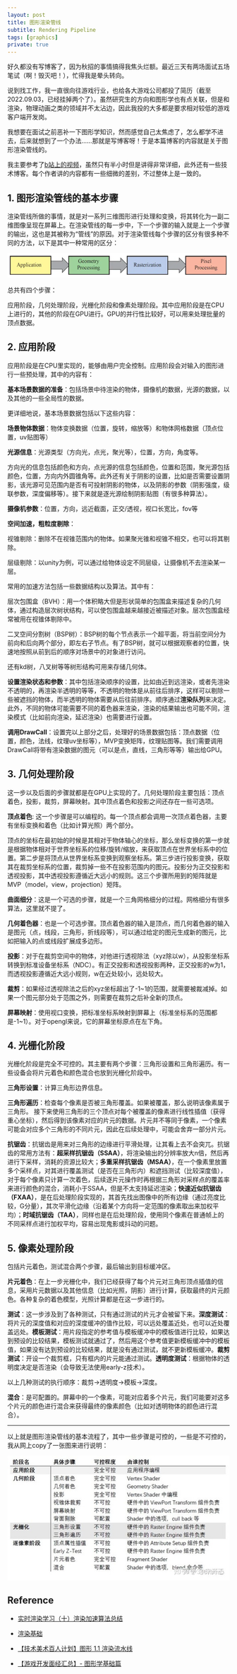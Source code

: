 ```yaml
---
layout: post
title: 图形渲染管线
subtitle: Rendering Pipeline
tags: [graphics]
private: true
---
```



好久都没有写博客了，因为秋招的事情搞得我焦头烂额。最近三天有两场面试五场笔试（啊！毁灭吧！），忙得我是晕头转向。

说到找工作，我一直很向往游戏行业，也给各大游戏公司都投了简历（截至2022.09.03，已经挂掉两个了）。虽然研究生的方向和图形学也有点关联，但是和渲染，物理动画之类的领域并不太沾边，因此我投的大多都是要求相对较低的游戏客户端开发岗。

我想要在面试之前恶补一下图形学知识，然而感觉自己太焦虑了，怎么都学不进去，后来就想到了一个办法……那就是写博客呀！于是本篇博客的内容就是关于图形渲染管线的。

我主要参考了[b站上的视频](https://www.bilibili.com/video/BV1L54y1s7xw?p=2&share_source=copy_web)，虽然只有半小时但是讲得非常详细，此外还有一些技术博客。每个作者讲的内容都有一些细微的差别，不过整体上是一致的。


## 1. 图形渲染管线的基本步骤

渲染管线所做的事情，就是对一系列三维图形进行处理和变换，将其转化为一副二维图像呈现在屏幕上。在渲染管线的每一步中，下一个步骤的输入就是上一个步骤的输出，这也是其被称为“管线”的原因。对于渲染管线每个步骤的区分有很多种不同的方法，以下是其中一种常用的区分：
   


<div align=center>
    <img src="../assets/2022-09-03/pipeline1.png"/>
</div>

总共有四个步骤：

应用阶段，几何处理阶段，光栅化阶段和像素处理阶段。其中应用阶段是在CPU上进行的，其他的阶段在GPU进行。GPU的并行性比较好，可以用来处理批量的顶点数据。



## 2. 应用阶段

应用阶段是在CPU里实现的，能够由用户完全控制。应用阶段会对输入的图形进行一些预处理，其中的内容有：

**基本场景数据的准备**：包括场景中待渲染的物体，摄像机的数据，光源的数据，以及其他的一些全局性的数据。

更详细地说，基本场景数据包括以下这些内容：

**场景物体数据**：物体变换数据（位置，旋转，缩放等）和物体网格数据（顶点位置，uv贴图等）

**光源信息**：光源类型（方向光，点光，聚光等），位置，方向，角度等。

方向光的信息包括颜色和方向，点光源的信息包括颜色，位置和范围，聚光源包括颜色，位置，方向内外圆锥角等。此外还有关于阴影的设置，比如是否需要设置阴影，该光源可见范围内是否有可投射阴影的物体，以及阴影的参数（阴影强度，级联参数，深度偏移等）。接下来就是逐光源绘制阴影贴图（有很多种算法）。


**摄像机参数**：位置，方向，远近截面，正交/透视，视口长宽比，fov等


**空间加速，粗粒度剔除**：

视锥剔除：删除不在视锥范围内的物体。如果聚光锥和视锥不相交，也可以将其剔除。

层级剔除：以unity为例，可以通过给物体设定不同层级，让摄像机不去渲染某一层。

常用的加速方法包括一些数据结构以及算法。其中有：

层次包围盒（BVH）：用一个体积略大但是形状简单的包围盒来描述复杂的几何体，通过构造层次树状结构，可以使包围盒越来越接近被描述对象。层次包围盒经常被用在视锥体剔除中。

二叉空间分割树（BSP树）：BSP树的每个节点表示一个超平面，将当前空间分为前向和后向两个部分，即左右子节点。有了BSP树，就可以根据观察者的位置，快速地按照从前到后的顺序对场景中的对象进行访问。

还有kd树，八叉树等等树形结构可用来存储几何体。


**设置渲染状态和参数**：其中包括渲染顺序的设置，比如由近到远渲染，或者先渲染不透明的，再渲染半透明的等等，不透明的物体是从前往后排序，这样可以剔除一些被遮挡的物体，而半透明的物体需要从后往前排序。顺序通过**渲染队列**来决定。此外，不同的物体可能需要不同的着色器来渲染，渲染的结果输出也可能不同，渲染模式（比如前向渲染，延迟渲染）也需要进行设置。

**调用DrawCall**：设置完以上部分之后，处理好的场景数据包括：顶点数据（位置，颜色，法线，纹理uv坐标等），MVP变换矩阵，纹理贴图等。我们需要调用DrawCall将带有渲染数据的图元（可以是点，直线，三角形等等）输出给GPU。


## 3. 几何处理阶段

这一步以及后面的步骤就都是在GPU上实现的了。几何处理阶段主要包括：顶点着色，投影，裁剪，屏幕映射。其中顶点着色和投影之间还存在一些可选项。

**顶点着色**: 这一个步骤是可以编程的。每一个顶点都会调用一次顶点着色器，主要有坐标变换和着色（比如计算光照）两个部分。

顶点的坐标在最初始的时候是其相对于物体轴心的坐标，那么坐标变换的第一步就是根据物体相对于世界坐标系的位移/旋转/缩放，来获取顶点在世界坐标系中的位置。第二步是将顶点从世界坐标系变换到观察坐标系。第三步进行投影变换，获取其在裁剪坐标系的位置，裁剪掉一些不在投影范围内的图元。投影分为正交投影和透视投影，其中透视投影遵循近大远小的规则。这三个步骤所用到的矩阵就是MVP（model，view，projection）矩阵。

**曲面细分**：这是一个可选的步骤，就是一个三角网格细分的过程。网格细分有很多算法，这里就不提了。

**几何着色器**：也是一个可选步骤。顶点着色器的输入是顶点，而几何着色器的输入是图元（点，线段，三角形，折线段等），可以通过给定的图元生成新的图元，比如把输入的点或线段扩展成多边形。

**投影**：对于在裁剪空间中的物体，对他进行透视除法（xyz除以w），从投影坐标系转换到标准设备坐标系（NDC）。有正交投影和透视投影两种，正交投影的w为1，而透视投影遵循近大远小规则，w在近处较小，远处较大。

**裁剪**：如果经过透视除法之后的xyz坐标超出了-1~1的范围，就需要被裁减掉。如果一个图元部分处于范围之外，则需要在裁剪之后补全新的顶点。

**屏幕映射**：使用视口变换，把标准坐标系映射到屏幕上（标准坐标系的范围都是-1~1）。对于opengl来说，它的屏幕坐标原点在左下角。


## 4. 光栅化阶段

光栅化阶段是完全不可控的。其主要有两个步骤：三角形设置和三角形遍历。有一些设备会将片元着色和颜色混合也放到光栅化阶段中。

**三角形设置**：计算三角形边界信息。

**三角形遍历**：检查每个像素是否被三角形覆盖。如果被覆盖，那么说明该像素属于三角形。 接下来使用三角形的三个顶点对每个被覆盖的像素进行线性插值（获得重心坐标），然后得到该像素对应的片元的数据。片元并不等同于像素，一个像素可能会对应多个三角形的不同片元，因此在后续处理中，可能会舍弃一部分片元。

**抗锯齿**：抗锯齿是用来对三角形的边缘进行平滑处理，让其看上去不会突兀。抗锯齿的常用方法有：**超采样抗锯齿（SSAA）**，将渲染输出的分辨率放大n倍，然后再进行下采样，消耗的资源比较大；**多重采样抗锯齿（MSAA）**，在一个像素里放置多个采样点，对其进行覆盖测试（是否在三角形内）和遮挡测试（比较深度值），对于每个像素只计算一次着色，后续逐片元操作时再根据三角形对采样点的覆盖率来进行颜色的混合，消耗小于SSAA，但是不太支持延迟渲染；**快速近似抗锯齿（FXAA）**，是在后处理阶段实现的，其首先找出图像中的所有边缘（通过亮度比较，G分量），其次平滑化边缘（沿着某个方向将一定范围的像素取出来加权平均）；**时域抗锯齿（TAA）**，同样也是在后处理阶段，使用同个像素在普通帧上的不同采样点进行加权平均，容易出现鬼影或抖动的问题。


## 5. 像素处理阶段

包括片元着色，测试混合两个步骤，最后输出到目标缓冲区。

**片元着色**：在上一步光栅化中，我们已经获得了每个片元对三角形顶点插值的信息，采用片元数据以及其他信息（比如光照，阴影）进行计算，获取最终的片元颜色。各种复杂的着色模型，光照计算都是在这一步进行的。

**测试**：这一步涉及到了各种测试，只有通过测试的片元才会被留下来。**深度测试**：将片元的深度值和对应的深度缓冲的值作比较，可以远处覆盖近处，也可以近处覆盖远处。**模板测试**：用片段指定的参考值与模板缓冲中的模板值进行比较，如果达到预设的比较结果，模板测试就通过了，然后用这个参考值更新模板缓冲中的模板值，如果没有达到预设的比较结果，就是没有通过测试，就不更新模板缓冲。**裁剪测试**：开设一个裁剪框，只有框内的片元能通过测试。**透明度测试**：根据物体的透明度决定是否渲染（会导致无法使用early-z技术）。

以上几种测试的执行顺序：裁剪->透明度->模板->深度。

**混合**：是可配置的。屏幕中的一个像素，可能对应着多个片元，我们可能要对这多个片元的颜色进行混合来获得最终的像素颜色（比如对透明物体的颜色进行混合）。


---

以上就是图形渲染管线的基本流程了，其中一些步骤是可控的，一些是不可控的，我从网上copy了一张图来进行说明：

<div align=center>
    <img src="../assets/2022-09-03/steps.jpg"/>
</div>

## Reference

- [实时渲染学习（十）渲染加速算法总结](https://blog.csdn.net/ljytower/article/details/89483055)

- [渲染基础](https://www.cnblogs.com/forever-Ys/p/15520028.html)

- [【技术美术百人计划】图形 1.1 渲染流水线
](https://www.bilibili.com/video/BV1L54y1s7xw?p=2&share_source=copy_web)

- [【游戏开发面经汇总】- 图形学基础篇](https://zhuanlan.zhihu.com/p/430541328)

